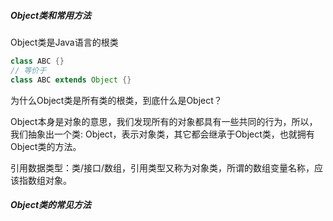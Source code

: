 #####  Object类和常用方法 

 Object类是Java语言的根类

```java
class ABC {} 
// 等价于
class ABC extends Object {}
```

为什么Object类是所有类的根类，到底什么是Object？

Object本身是对象的意思，我们发现所有的对象都具有一些共同的行为，所以，我们抽象出一个类: Object，表示对象类，其它都会继承于Object类，也就拥有Object类的方法。

引用数据类型：类/接口/数组，引用类型又称为对象类，所谓的数组变量名称，应该指数组对象。

#####  Object类的常见方法

